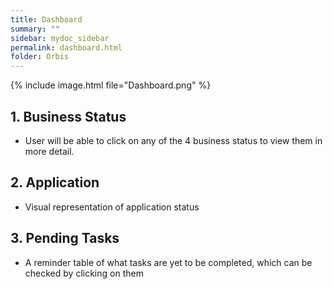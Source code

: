 ```yaml
---
title: Dashboard
summary: ""
sidebar: mydoc_sidebar
permalink: dashboard.html
folder: Orbis
---
```

{% include image.html file="Dashboard.png" %}

## 1. Business Status
* User will be able to click on any of the 4 business status to view them in more detail. 

## 2. Application 
* Visual representation of application status

## 3. Pending Tasks
* A reminder table of what tasks are yet to be completed, which can be checked by clicking on them 

